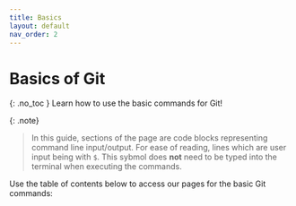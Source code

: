```yaml
---
title: Basics
layout: default
nav_order: 2
---
```

# Basics of Git
{: .no_toc }
Learn how to use the basic commands for Git!

{: .note}
> In this guide, sections of the page are code blocks representing command line input/output. For ease of reading, lines which are user input being with `$`. This sybmol does **not** need to be typed into the terminal when executing the commands.

Use the table of contents below to access our pages for the basic Git commands: